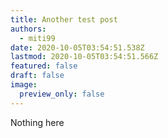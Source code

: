 ```yaml
---
title: Another test post
authors:
  - miti99
date: 2020-10-05T03:54:51.538Z
lastmod: 2020-10-05T03:54:51.566Z
featured: false
draft: false
image:
  preview_only: false
---
```

Nothing here